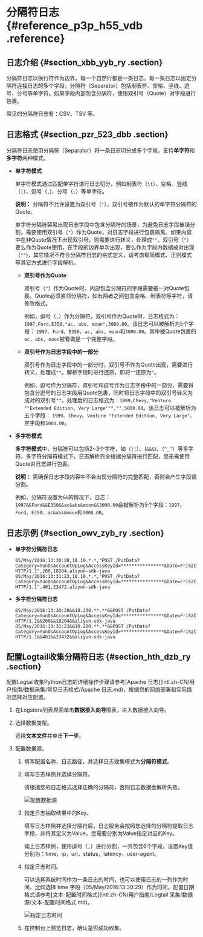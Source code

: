 # 分隔符日志 {#reference_p3p_h55_vdb .reference}

## 日志介绍 {#section_xbb_yyb_ry .section}

分隔符日志以换行符作为边界，每一个自然行都是一条日志。每一条日志以固定分隔符连接日志的多个字段，分隔符（Separator）包括制表符、空格、竖线、逗号、分号等单字符。如果字段内部包含分隔符，使用双引号（Quote）对字段进行包裹。

常见的分隔符日志有：CSV、TSV 等。

## 日志格式 {#section_pzr_523_dbb .section}

分隔符日志使用分隔符（Separator）将一条日志切分成多个字段，支持**单字符**和**多字符**两种模式。

-   **单字符模式**

    单字符模式通过匹配单字符进行日志切分，例如制表符（`\t`）、空格、竖线（`|`）、逗号（`,`\)、分号（`;`）等单字符。

    **说明：** 分隔符不允许设置为双引号（`"`），双引号被作为默认的单字符分隔符的Quote。

    单字符分隔符容易出现日志字段中包含分隔符的场景，为避免日志字段被误分割，需要使用双引号（`"`）作为Quote，对日志字段进行包裹隔离。如果内容中在非Quote情况下出现双引号，则需要进行转义，处理成`""`。双引号（`"`）要么作为Quote使用，在字段的边界单次出现，要么作为字段内数据成对出现（`""`\)，其它情况不符合分隔符日志的格式定义，请考虑极简模式、正则模式等其它方式进行字段解析。

    -   **双引号作为Quote**

        双引号（`"`）作为Quote时，内部包含分隔符的字段需要被一对Quote包裹。Quote必须紧邻分隔符，如有两者之间包含空格、制表符等字符，请修改格式。

        例如，逗号（`,`）作为分隔符，双引号作为Quote时，日志格式为：`1997,Ford,E350,"ac, abs, moon",3000.00`。该日志可以被解析为5个字段： `1997`、`Ford`、`E350`、`ac, abs, moon`和`3000.00`。其中被Quote包裹的`ac, abs, moon`被看做是一个完整字段。

    -   **双引号作为日志字段中的一部分**

        双引号作为日志字段中的一部分时，双引号不作为Quote出现，需要进行转义，处理成`""`。解析字段时进行还原，即将`""`还原为`"`。

        例如，逗号作为分隔符，双引号和逗号作为日志字段中的一部分，需要将包含分逗号的日志字段用Quote包裹，同时将日志字段中的双引号转义为成对的双引号`""`。处理后的日志格式为：`1999,Chevy,"Venture ""Extended Edition, Very Large""","",5000.00`。该日志可以被解析为五个字段： `1999`、`Chevy`、`Venture "Extended Edition, Very Large"`、空字段和`5000.00`。

-   **多字符模式**

    **多字符模式**中，分隔符可以包括2~3个字符，如（`||`）、\(`&&&`\)、（`^_^`）等多字符。多字符分隔符模式下，日志解析完全根据分隔符进行匹配，您无需使用Quote对日志进行包裹。

    **说明：** 需确保日志字段内容中不会出现分隔符的完整匹配，否则会产生字段误分割。

    例如，分隔符设置为`&&`的情况下，日志：`1997&&Ford&&E350&&ac&abs&moon&&3000.00`会被解析为5个字段：`1997`、`Ford`、`E350`、`ac&abs&moon`和`3000.00`。


## 日志示例 {#section_owv_zyb_ry .section}

-   **单字符分隔符日志**

    ```
    05/May/2016:13:30:28,10.10.*.*,"POST /PutData?Category=YunOsAccountOpLog&AccessKeyId=****************&Date=Fri%2C%2028%20Jun%202013%2006%3A53%3A30%20GMT&Topic=raw&Signature=******************************** HTTP/1.1",200,18204,aliyun-sdk-java
    05/May/2016:13:31:23,10.10.*.*,"POST /PutData?Category=YunOsAccountOpLog&AccessKeyId=****************&Date=Fri%2C%2028%20Jun%202013%2006%3A53%3A30%20GMT&Topic=raw&Signature=******************************** HTTP/1.1",401,23472,aliyun-sdk-java
    ```

-   **多字符分隔符日志**

    ```
    05/May/2016:13:30:28&&10.200.**.**&&POST /PutData?Category=YunOsAccountOpLog&AccessKeyId=****************&Date=Fri%2C%2028%20Jun%202013%2006%3A53%3A30%20GMT&Topic=raw&Signature=pD12XYLmGxKQ%2Bmkd6x7hAgQ7b1c%3D HTTP/1.1&&200&&18204&&aliyun-sdk-java
    05/May/2016:13:31:23&&10.200.**.**&&POST /PutData?Category=YunOsAccountOpLog&AccessKeyId=****************&Date=Fri%2C%2028%20Jun%202013%2006%3A53%3A30%20GMT&Topic=raw&Signature=******************************** HTTP/1.1&&401&&23472&&aliyun-sdk-java
    ```


## 配置Logtail收集分隔符日志 {#section_hth_dzb_ry .section}

配置Logtail收集Python日志的详细操作步骤请参考[Apache 日志](intl.zh-CN/用户指南/数据采集/常见日志格式/Apache 日志.md)，根据您的网络部署和实际情况选择对应配置。

1.  在Logstore列表界面单击**数据接入向导**图表，进入数据接入向导。
2.  选择数据类型。

    选择**文本文件**并单击**下一步**。

3.  配置数据源。
    1.  填写配置名称、日志路径，并选择日志收集模式为**分隔符模式**。
    2.  填写日志样例并选择分隔符。

        请根据您的日志格式选择正确的分隔符，否则日志数据会解析失败。

         ![](http://static-aliyun-doc.oss-cn-hangzhou.aliyuncs.com/assets/img/13046/2631_zh-CN.png "配置数据源") 

    3.  指定日志抽取结果中的Key。

        填写日志样例并选择分隔符后，日志服务会按照您选择的分隔符提取日志字段，并将其定义为Value，您需要分别为Value指定对应的Key。

        如上日志样例，使用逗号（`,`）进行分割，一共包含6个字段，设置Key值分别为：time，ip，url，status，latency，user-agent。

    4.  指定日志时间。

        可以选择系统时间作为一条日志的时间，也可以使用日志的一列作为时间，比如选择 time 字段（05/May/2016:13:30:29）作为时间，配置日期格式请参考[文本-配置时间格式](intl.zh-CN/用户指南/Logtail 采集/数据源/文本-配置时间格式.md)。

        ![](http://static-aliyun-doc.oss-cn-hangzhou.aliyuncs.com/assets/img/13046/2632_zh-CN.png "指定日志时间")

    5.  在控制台上预览日志，确认是否成功收集。

